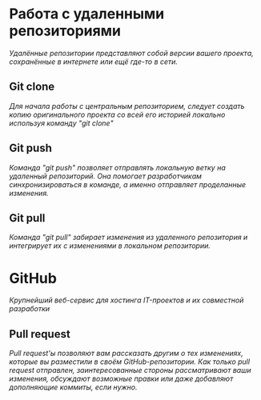 # Работа с удаленными репозиториями

*Удалённые репозитории представляют собой версии вашего проекта, сохранённые в интернете или ещё где-то в сети.*

## Git clone

*Для начала работы с центральным репозиторием, следует создать копию оригинального проекта со всей его историей локально используя команду "git clone"*

## Git push

*Команда "git push" позволяет отправлять локальную ветку на удаленный репозиторий. Она помогает разработчикам синхронизироваться в команде, а именно отправляет проделанные изменения.*

## Git pull

*Команда "git pull" забирает изменения из удаленного репозитория и интегрирует их с изменениями в локальном репозитории.*

# GitHub

*Крупнейший веб-сервис для хостинга IT-проектов и их совместной разработки*

## Pull request

*Pull request'ы позволяют вам рассказать другим о тех изменениях, которые вы разместили в своём GitHub-репозитории. Как только pull request отправлен, заинтересованные стороны рассматривают ваши изменения, обсуждают возможные правки или даже добавляют дополняющие коммиты, если нужно.*